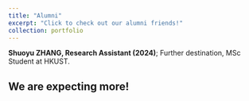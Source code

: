 ```yaml
---
title: "Alumni"
excerpt: "Click to check out our alumni friends!"
collection: portfolio
---
```


**Shuoyu ZHANG, Research Assistant (2024)**; Further destination, MSc Student at HKUST.

We are expecting more!
------

